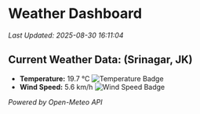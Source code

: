 
# Weather Dashboard

_Last Updated: 2025-08-30 16:11:04_

## Current Weather Data: (Srinagar, JK)
- **Temperature:** 19.7 °C ![Temperature Badge](https://img.shields.io/badge/Temperature-Low%20Temp-blue)
- **Wind Speed:** 5.6 km/h ![Wind Speed Badge](https://img.shields.io/badge/Wind%20Speed-Light%20Wind-blue)

*Powered by Open-Meteo API*
